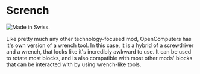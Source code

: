 # Scrench

![Made in Swiss.](oredict:oc:wrench)

Like pretty much any other technology-focused mod, OpenComputers has it's own version of a wrench tool. In this case, it is a hybrid of a screwdriver and a wrench, that looks like it's incredibly awkward to use. It can be used to rotate most blocks, and is also compatible with most other mods' blocks that can be interacted with by using wrench-like tools.
